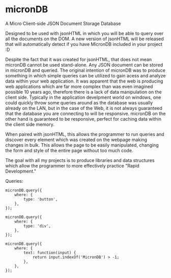 micronDB
========

A Micro Client-side JSON Document Storage Database

Designed to be used with jsonHTML in which you will be able to query over all the documents on the DOM. A new version of jsonHTML will be released that will automatically detect if you have MicronDB included
in your project :D

Despite the fact that it was created for jsonHTML, that does not mean micronDB cannot be used stand-alone. Any JSON document can be stored in micronDB and queried. 
The original intention of micronDB was to produce something in which simple queries can be utilized to gain acess and analyze data within your web application. It
was apparent that the web is producing web applications which are far more complex than was even imagined possible 10 years ago, therefore there is a lack of data
manipulation on the client side. Typically in the application develpment world on windows, one could quickly throw some queries around as the database was usually
already on the LAN, but in the case of the Web, it is not always guaranteed that the database you are connecting to will be responsive. micronDB on the other hand
is guaranteed to be responsive, perfect for caching data within the client side memory.

When paired with jsonHTML, this allows the programmer to run queries and discover every element which was created on the webpage making changes in bulk. This allows
the page to be easily manipulated, changing the form and style of the entire page without too much code.

The goal with all my projects is to produce libraries and data structures which allow the programmer to more effectively practice "Rapid Development."

Queries:
```
micronDB.query({
    where: {
        type: 'button',
    },
});

micronDB.query({
    where: {
        type: 'div',
    },
});

micronDB.query({
    where: {
        text: function(input) {
            return input.indexOf('MicronDB') > -1;
        },
    },
});
```
